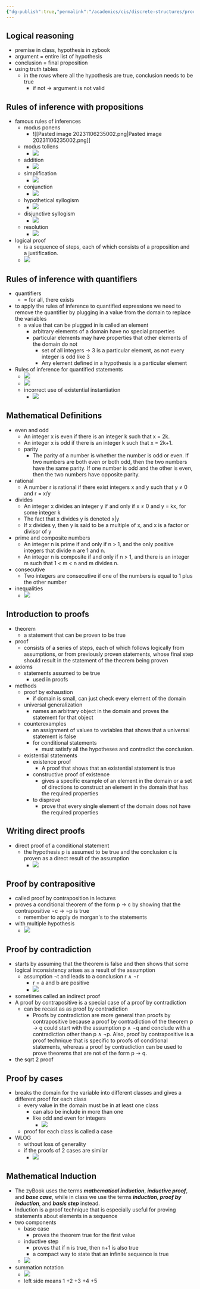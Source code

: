 ```yaml
---
{"dg-publish":true,"permalink":"/academics/cis/discrete-structures/proof-methods/","created":"2023-11-06T23:13:30.055-05:00","updated":"2025-07-08T10:47:55.483-04:00"}
---
```


## Logical reasoning
- premise in class, hypothesis in zybook
- argument = entire list of hypothesis
- conclusion = final proposition
- using truth tables
	- in the rows where all the hypothesis are true, conclusion needs to be true
		- if not -> argument is not valid

## Rules of inference with propositions
- famous rules of inferences
	- modus ponens
		- ![[Pasted image 20231106235002.png\|Pasted image 20231106235002.png]]
	- modus tollens
		- ![](https://i.imgur.com/aZNAMnI.png)
	- addition
		- ![](https://i.imgur.com/usnTluv.png)
	- simplification
		- ![](https://i.imgur.com/j5KFlQb.png)
	- conjunction
		- ![](https://i.imgur.com/KZoKbLB.png)
	- hypothetical syllogism
		- ![](https://i.imgur.com/5xL4YKv.png)
	- disjunctive syllogism
		- ![](https://i.imgur.com/tFhCzrK.png)
	- resolution
		- ![](https://i.imgur.com/iHe21Ub.png)
- logical proof
	- is a sequence of steps, each of which consists of a proposition and a justification.
	- ![](https://i.imgur.com/Ji0YI6h.png)
## Rules of inference with quantifiers
- quantifiers
	- = for all, there exists
- to apply the rules of inference to quantified expressions we need to remove the quantifier by plugging in a value from the domain to replace the variables
	- a value that can be plugged in is called an element
		- arbitrary elements of a domain have no special properties
		- particular elements may have properties that other elements of the domain do not
			- set of all integers -> 3 is a particular element, as not every integer is odd like 3
			- Any element defined in a hypothesis is a particular element
- Rules of inference for quantified statements
	- ![](https://i.imgur.com/53Q9CwB.png)
	- ![](https://i.imgur.com/9WLRRCF.png)
	- incorrect use of existential instantiation
		- ![](https://i.imgur.com/fcNjFCY.png)

## Mathematical Definitions
- even and odd
	- An integer x is even if there is an integer k such that x = 2k.
	- An integer x is odd if there is an integer k such that x = 2k+1.
	- parity
		- The parity of a number is whether the number is odd or even. If two numbers are both even or both odd, then the two numbers have the same parity. If one number is odd and the other is even, then the two numbers have opposite parity.
- rational
	- A number r is rational if there exist integers x and y such that y ≠ 0 and r = x/y
- divides
	- An integer x divides an integer y if and only if x ≠ 0 and y = kx, for some integer k
	- The fact that x divides y is denoted x|y
	- If x divides y, then y is said to be a multiple of x, and x is a factor or divisor of y
- prime and composite numbers
	- An integer n is prime if and only if n > 1, and the only positive integers that divide n are 1 and n.
	- An integer n is composite if and only if n > 1, and there is an integer m such that 1 < m < n and m divides n.
- consecutive
	- Two integers are consecutive if one of the numbers is equal to 1 plus the other number
- inequalities
	- ![](https://i.imgur.com/CIGDLbK.png)


## Introduction to proofs
- theorem
	- a statement that can be proven to be true
- proof
	- consists of a series of steps, each of which follows logically from assumptions, or from previously proven statements, whose final step should result in the statement of the theorem being proven
- axioms
	- statements assumed to be true
		- used in proofs
- methods
	- proof by exhaustion
		- if domain is small, can just check every element of the domain
	- universal generalization
		- names an arbitrary object in the domain and proves the statement for that object
	- counterexamples
		- an assignment of values to variables that shows that a universal statement is false
		- for conditional statements
			- must satisfy all the hypotheses and contradict the conclusion.
	- existential statements
		- existence proof
			- A proof that shows that an existential statement is true
		- constructive proof of existence
			- gives a specific example of an element in the domain or a set of directions to construct an element in the domain that has the required properties
		- to disprove
			- prove that every single element of the domain does not have the required properties

## Writing direct proofs
- direct proof of a conditional statement
	- the hypothesis p is assumed to be true and the conclusion c is proven as a direct result of the assumption
		- ![](https://i.imgur.com/Sm2zeaI.png)
## Proof by contrapositive
- called proof by contraposition in lectures
- proves a conditional theorem of the form p → c by showing that the contrapositive ¬c → ¬p is true
	- remember to apply de morgan's to the statements
- with multiple hypothesis
	- ![](https://i.imgur.com/jDhuqcy.png)

## Proof by contradiction
- starts by assuming that the theorem is false and then shows that some logical inconsistency arises as a result of the assumption
	- assumption ¬t and leads to a conclusion r ∧ ¬r
		- r = a and b are positive
		- ![](https://i.imgur.com/KyzfuHa.png)
- sometimes called an indirect proof
- A proof by contrapositive is a special case of a proof by contradiction
	- can be recast as as proof by contradiction
		- Proofs by contradiction are more general than proofs by contrapositive because a proof by contradiction of the theorem p → q could start with the assumption p ∧ ¬q and conclude with a contradiction other than p ∧ ¬p. Also, proof by contrapositive is a proof technique that is specific to proofs of conditional statements, whereas a proof by contradiction can be used to prove theorems that are not of the form p → q.
- the sqrt 2 proof

## Proof by cases
- breaks the domain for the variable into different classes and gives a different proof for each class
	- every value in the domain must be in at least one class
		- can also be include in more than one
		- like odd and even for integers
			- ![](https://i.imgur.com/g7hnqrs.png)
	- proof for each class is called a case
- WLOG
	- without loss of generality
	- if the proofs of 2 cases are similar
		- ![](https://i.imgur.com/g6mzy8N.png)

## Mathematical Induction
- The zyBook uses the terms **_mathematical induction_**, **_inductive proof_**, and **_base case_**, while in class we use the terms **_induction_**, **_proof by induction_**, and **_basis step_** instead.
- Induction is a proof technique that is especially useful for proving statements about elements in a sequence
- two components
	- base case
		- proves the theorem true for the first value
	- inductive step
		- proves that if n is true, then n+1 is also true
		- a compact way to state that an infinite sequence is true
	- ![](https://i.imgur.com/pc6DZ9y.png)
- summation notation
	- ![](https://i.imgur.com/ELA0To7.png)
	- left side means 1 +2 +3 +4 +5